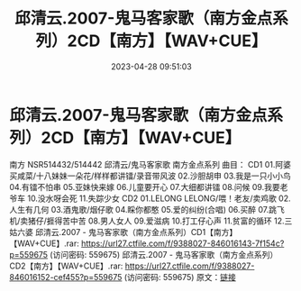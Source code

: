 ﻿---
title: 邱清云.2007-鬼马客家歌（南方金点系列）2CD【南方】【WAV+CUE】
date: 2023-04-28 09:51:03
categories: WAV车载音乐、镜像
tags: 华语中文
---
# 邱清云.2007-鬼马客家歌（南方金点系列）2CD【南方】【WAV+CUE】

南方
NSR514432/514442
邱清云/鬼马客家歌 南方金点系列
曲目：
CD1
01.阿婆买咸菜/十八妹妹一朵花/样样都讲镭/录音带风波
02.沙胆胡申
03.我是一只小小鸟
04.有镭不怕串
05.亚妹快来嫁
06.儿童要开心
07.大细都讲镭
08.问候
09.我要老爷车
10.没水呀会死
11.失踪少女
CD2
01.LELONG LELONG/喂！老友/卖鸡歌
02.人生有几何
03.酒鬼歌/烟仔歌
04.睬你都憨
05.爱的纠纷(合唱)
06.买醉
07.跳飞机/卖猪仔/捱得苦中苦
08.男人女人
09.爱滋病
10.打工仔心声
11.贫富的循环
12.三姑六婆
邱清云.2007 - 鬼马客家歌（南方金点系列）CD1【南方】【WAV+CUE】.rar: https://url27.ctfile.com/f/9388027-846016143-7f154c?p=559675
(访问密码: 559675)
邱清云.2007 - 鬼马客家歌（南方金点系列）CD2【南方】【WAV+CUE】.rar: https://url27.ctfile.com/f/9388027-846016152-cef455?p=559675
(访问密码: 559675)
原文：[链接](https://blog.sina.com.cn/s/blog_1647c7e76010311n1.html)